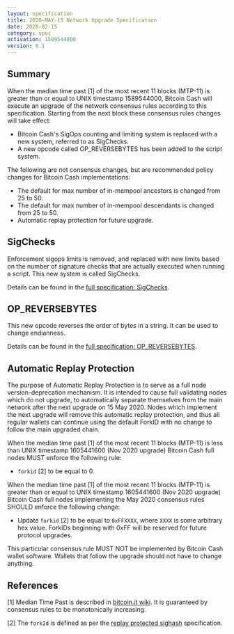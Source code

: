 ```yaml
---
layout: specification
title: 2020-MAY-15 Network Upgrade Specification
date: 2020-02-15
category: spec
activation: 1589544000
version: 0.1
---
```


## Summary

When the median time past [1] of the most recent 11 blocks (MTP-11) is greater than or equal to UNIX timestamp 1589544000,
Bitcoin Cash will execute an upgrade of the network consensus rules according to this specification.
Starting from the next block these consensus rules changes will take effect:

* Bitcoin Cash's SigOps counting and limiting system is replaced with a new system, referred to as SigChecks.
* A new opcode called OP_REVERSEBYTES has been added to the script system.

The following are not consensus changes, but are recommended policy changes for Bitcoin Cash implementations:

* The default for max number of in-mempool ancestors is changed from 25 to 50.
* The default for max number of in-mempool descendants is changed from 25 to 50.
* Automatic replay protection for future upgrade.

## SigChecks

Enforcement sigops limits is removed, and replaced with new limits based on the number of signature checks that are actually executed when running a script. This new system is called SigChecks.

Details can be found in the [full specification: SigChecks](https://github.com/bitcoincashorg/bitcoincash.org/pull/443).

## OP_REVERSEBYTES

This new opcode reverses the order of bytes in a string. It can be used to change endianness.

Details can be found in the [full specification: OP_REVERSEBYTES](https://github.com/bitcoincashorg/bitcoincash.org/pull/358).

## Automatic Replay Protection

The purpose of Automatic Replay Protection is to serve as a full node version-deprecation mechanism. It is intended to cause 
full validating nodes which do not upgrade, to automatically separate themselves from the main network after the next
upgrade on 15 May 2020. Nodes which implement the next upgrade will remove this automatic replay protection, and thus all regular
wallets can continue using the default ForkID with no change to follow the main upgraded chain.

When the median time past [1] of the most recent 11 blocks (MTP-11) is less than UNIX timestamp 1605441600 (Nov 2020 upgrade)
Bitcoin Cash full nodes MUST enforce the following rule:

 * `forkid` [2] to be equal to 0.

When the median time past [1] of the most recent 11 blocks (MTP-11) is greater than or equal to UNIX timestamp 1605441600
(Nov 2020 upgrade) Bitcoin Cash full nodes implementing the May 2020 consensus rules SHOULD enforce the following change:

 * Update `forkid` [2] to be equal to `0xFFXXXX`, where `XXXX` is some arbitrary hex value.
   ForkIDs beginning with 0xFF will be reserved for future protocol upgrades.

This particular consensus rule MUST NOT be implemented by Bitcoin Cash wallet software. Wallets that follow the upgrade
should not have to change anything.

## References

[1] Median Time Past is described in [bitcoin.it wiki](https://en.bitcoin.it/wiki/Block_timestamp).
It is guaranteed by consensus rules to be monotonically increasing.

[2] The `forkId` is defined as per the [replay protected sighash](replay-protected-sighash.md) specification.
